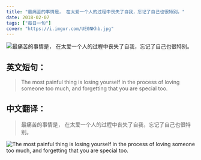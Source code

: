 ```yaml
---
title: "最痛苦的事情是， 在太爱一个人的过程中丧失了自我，忘记了自己也很特别。"
date: 2018-02-07
tags: ["每日一句"]
cover: "https://i.imgur.com/UE0NKhb.jpg"
---
```


![最痛苦的事情是， 在太爱一个人的过程中丧失了自我，忘记了自己也很特别。](https://i.imgur.com/v68QdQq.jpg)

## 英文短句：
> The most painful thing is losing yourself in the process of loving someone too much, and forgetting that you are special too.

<!--more-->

## 中文翻译：
> 最痛苦的事情是， 在太爱一个人的过程中丧失了自我，忘记了自己也很特别。

![The most painful thing is losing yourself in the process of loving someone too much, and forgetting that you are special too.](https://i.imgur.com/fKdHc8z.jpg)

